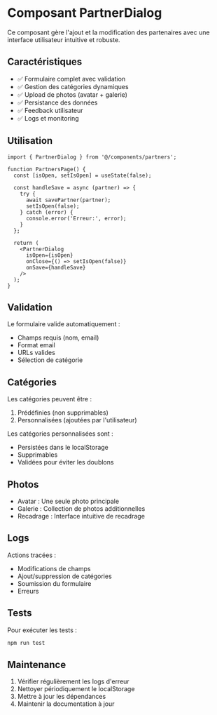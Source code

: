 # Composant PartnerDialog

Ce composant gère l'ajout et la modification des partenaires avec une interface utilisateur intuitive et robuste.

## Caractéristiques

- ✅ Formulaire complet avec validation
- ✅ Gestion des catégories dynamiques
- ✅ Upload de photos (avatar + galerie)
- ✅ Persistance des données
- ✅ Feedback utilisateur
- ✅ Logs et monitoring

## Utilisation

```tsx
import { PartnerDialog } from '@/components/partners';

function PartnersPage() {
  const [isOpen, setIsOpen] = useState(false);
  
  const handleSave = async (partner) => {
    try {
      await savePartner(partner);
      setIsOpen(false);
    } catch (error) {
      console.error('Erreur:', error);
    }
  };

  return (
    <PartnerDialog
      isOpen={isOpen}
      onClose={() => setIsOpen(false)}
      onSave={handleSave}
    />
  );
}
```

## Validation

Le formulaire valide automatiquement :
- Champs requis (nom, email)
- Format email
- URLs valides
- Sélection de catégorie

## Catégories

Les catégories peuvent être :
1. Prédéfinies (non supprimables)
2. Personnalisées (ajoutées par l'utilisateur)

Les catégories personnalisées sont :
- Persistées dans le localStorage
- Supprimables
- Validées pour éviter les doublons

## Photos

- Avatar : Une seule photo principale
- Galerie : Collection de photos additionnelles
- Recadrage : Interface intuitive de recadrage

## Logs

Actions tracées :
- Modifications de champs
- Ajout/suppression de catégories
- Soumission du formulaire
- Erreurs

## Tests

Pour exécuter les tests :
```bash
npm run test
```

## Maintenance

1. Vérifier régulièrement les logs d'erreur
2. Nettoyer périodiquement le localStorage
3. Mettre à jour les dépendances
4. Maintenir la documentation à jour